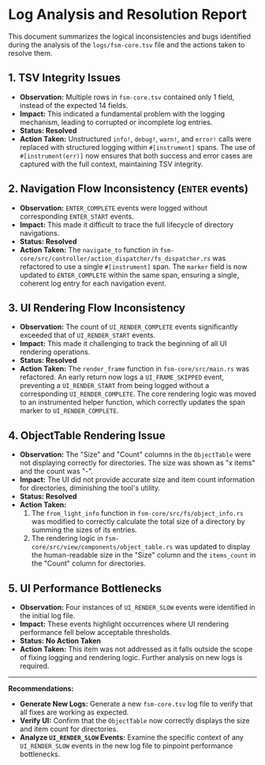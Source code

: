# Log Analysis and Resolution Report

This document summarizes the logical inconsistencies and bugs identified during the analysis of the `logs/fsm-core.tsv` file and the actions taken to resolve them.

## 1. TSV Integrity Issues

*   **Observation:** Multiple rows in `fsm-core.tsv` contained only 1 field, instead of the expected 14 fields.
*   **Impact:** This indicated a fundamental problem with the logging mechanism, leading to corrupted or incomplete log entries.
*   **Status: Resolved**
*   **Action Taken:** Unstructured `info!`, `debug!`, `warn!`, and `error!` calls were replaced with structured logging within `#[instrument]` spans. The use of `#[instrument(err)]` now ensures that both success and error cases are captured with the full context, maintaining TSV integrity.

## 2. Navigation Flow Inconsistency (`ENTER` events)

*   **Observation:** `ENTER_COMPLETE` events were logged without corresponding `ENTER_START` events.
*   **Impact:** This made it difficult to trace the full lifecycle of directory navigations.
*   **Status: Resolved**
*   **Action Taken:** The `navigate_to` function in `fsm-core/src/controller/action_dispatcher/fs_dispatcher.rs` was refactored to use a single `#[instrument]` span. The `marker` field is now updated to `ENTER_COMPLETE` within the same span, ensuring a single, coherent log entry for each navigation event.

## 3. UI Rendering Flow Inconsistency

*   **Observation:** The count of `UI_RENDER_COMPLETE` events significantly exceeded that of `UI_RENDER_START` events.
*   **Impact:** This made it challenging to track the beginning of all UI rendering operations.
*   **Status: Resolved**
*   **Action Taken:** The `render_frame` function in `fsm-core/src/main.rs` was refactored. An early return now logs a `UI_FRAME_SKIPPED` event, preventing a `UI_RENDER_START` from being logged without a corresponding `UI_RENDER_COMPLETE`. The core rendering logic was moved to an instrumented helper function, which correctly updates the span marker to `UI_RENDER_COMPLETE`.

## 4. ObjectTable Rendering Issue

*   **Observation:** The "Size" and "Count" columns in the `ObjectTable` were not displaying correctly for directories. The size was shown as "x items" and the count was "-".
*   **Impact:** The UI did not provide accurate size and item count information for directories, diminishing the tool's utility.
*   **Status: Resolved**
*   **Action Taken:**
    1.  The `from_light_info` function in `fsm-core/src/fs/object_info.rs` was modified to correctly calculate the total size of a directory by summing the sizes of its entries.
    2.  The rendering logic in `fsm-core/src/view/components/object_table.rs` was updated to display the human-readable size in the "Size" column and the `items_count` in the "Count" column for directories.

## 5. UI Performance Bottlenecks

*   **Observation:** Four instances of `UI_RENDER_SLOW` events were identified in the initial log file.
*   **Impact:** These events highlight occurrences where UI rendering performance fell below acceptable thresholds.
*   **Status: No Action Taken**
*   **Action Taken:** This item was not addressed as it falls outside the scope of fixing logging and rendering logic. Further analysis on new logs is required.

---

**Recommendations:**

*   **Generate New Logs:** Generate a new `fsm-core.tsv` log file to verify that all fixes are working as expected.
*   **Verify UI:** Confirm that the `ObjectTable` now correctly displays the size and item count for directories.
*   **Analyze `UI_RENDER_SLOW` Events:** Examine the specific context of any `UI_RENDER_SLOW` events in the new log file to pinpoint performance bottlenecks.
